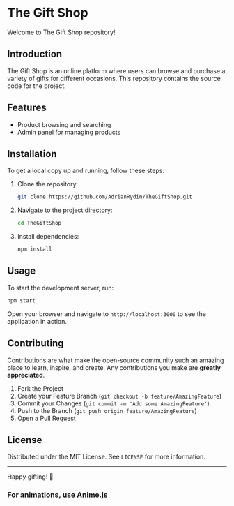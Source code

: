 # The Gift Shop

Welcome to The Gift Shop repository!


## Introduction
The Gift Shop is an online platform where users can browse and purchase a variety of gifts for different occasions. This repository contains the source code for the project.

## Features
- Product browsing and searching
- Admin panel for managing products

## Installation
To get a local copy up and running, follow these steps:

1. Clone the repository:
    ```sh
    git clone https://github.com/AdrianRydin/TheGiftShop.git
    ```
2. Navigate to the project directory:
    ```sh
    cd TheGiftShop
    ```
3. Install dependencies:
    ```sh
    npm install
    ```

## Usage
To start the development server, run:
```sh
npm start
```
Open your browser and navigate to `http://localhost:3000` to see the application in action.

## Contributing
Contributions are what make the open-source community such an amazing place to learn, inspire, and create. Any contributions you make are **greatly appreciated**.

1. Fork the Project
2. Create your Feature Branch (`git checkout -b feature/AmazingFeature`)
3. Commit your Changes (`git commit -m 'Add some AmazingFeature'`)
4. Push to the Branch (`git push origin feature/AmazingFeature`)
5. Open a Pull Request

## License
Distributed under the MIT License. See `LICENSE` for more information.

---

Happy gifting! 🎁

### For animations, use Anime.js